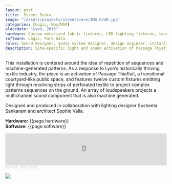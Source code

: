 ```yaml
---
layout: post
title:  Street Score
image: "/assets/projects/streetscore/IMG_0740.jpg"
categories: [Logic, Max/MSP]
placedate: "Lyon, 2013"
hardware: Custom motorized fabric fixtures, LED lighting fixtures, loudspeaker array, computer
software: Logic, Pure Data
roles: Sound designer, audio system designer, design engineer, installation coordinator
description: Site-specific light and sound activation of Passage Thiaffait.
---
```


<p>This installation is centered around the idea of repetition of sequences and machine-generated patterns. As a response to Lyon’s historically thriving textile industry, the piece is an activation of Passage Thiaffait, a transitional courtyard-like public space, and features twelve custom fixtures emitting light through revolving strips of perforated textile to project complex patterns sequences on the ground. An array of loudspeakers projects a multichannel sound component that is also machine generated.</p>

<p>Designed and produced in collaboration with lighting designer Susheela Sankaram and architect Sophie Valla.</p>

<p><b>Hardware:</b> {{page.hardware}}<br/>
<b>Software:</b> {{page.software}}</p>

<iframe width="100%" height="100" scrolling="no" frameborder="no" allow="autoplay" src="https://w.soundcloud.com/player/?url=https%3A//api.soundcloud.com/tracks/126324397&color=%23ff5500&auto_play=false&hide_related=false&show_comments=true&show_user=true&show_reposts=false&show_teaser=true&visual=true"></iframe><div style="font-size: 10px; color: #cccccc;line-break: anywhere;word-break: normal;overflow: hidden;white-space: nowrap;text-overflow: ellipsis; font-family: Interstate,Lucida Grande,Lucida Sans Unicode,Lucida Sans,Garuda,Verdana,Tahoma,sans-serif;font-weight: 100;"><a href="https://soundcloud.com/leo_nerd" title="leo.nerd" target="_blank" style="color: #cccccc; text-decoration: none;">leo.nerd</a> · <a href="https://soundcloud.com/leo_nerd/street-score" title="Street Score" target="_blank" style="color: #cccccc; text-decoration: none;">Street Score</a></div>

<p><img src="{{ page.image }}"></p>